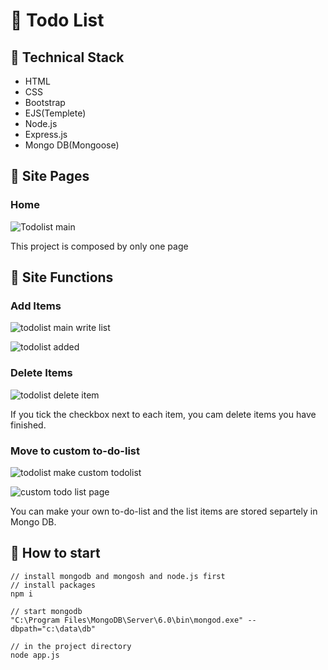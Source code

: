 # :pushpin: Todo List

## :pushpin: Technical Stack

- HTML
- CSS
- Bootstrap
- EJS(Templete)
- Node.js
- Express.js
- Mongo DB(Mongoose)

## :pushpin: Site Pages

### Home

![Todolist main](https://user-images.githubusercontent.com/72008909/207597347-e46b5914-50f4-4579-a9d4-9e88b9023cfa.png)

This project is composed by only one page


## :pushpin: Site Functions

### Add Items
![todolist main write list](https://user-images.githubusercontent.com/72008909/207598122-48aa9ff0-e94b-48b5-ad5f-fd05e8e0e5d9.png)

![todolist added](https://user-images.githubusercontent.com/72008909/207598153-ca8ca076-3dec-43dd-9f42-594780515564.png)


### Delete Items

![todolist delete item](https://user-images.githubusercontent.com/72008909/207598213-f1aa21db-965f-436c-ae5b-bbcb2f7b0f9c.png)

If you tick the checkbox next to each item, you cam delete items you have finished.

### Move to custom to-do-list

![todolist make custom todolist](https://user-images.githubusercontent.com/72008909/207597991-f7780efa-f1c5-4b64-b5f0-dd8c10079ba2.png)

![custom todo list page](https://user-images.githubusercontent.com/72008909/207598027-c7647731-975d-498c-83e4-b0aaf92a2e94.png)


You can make your own to-do-list and the list items are stored separtely in Mongo DB.


## :pushpin: How to start

```
// install mongodb and mongosh and node.js first
// install packages
npm i 

// start mongodb
"C:\Program Files\MongoDB\Server\6.0\bin\mongod.exe" --dbpath="c:\data\db"

// in the project directory
node app.js
```




